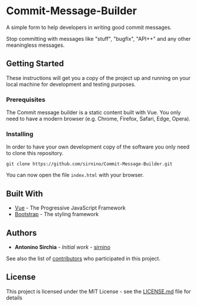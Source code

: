 # Commit-Message-Builder

A simple form to help developers in writing good commit messages.

Stop committing with messages like "stuff", "bugfix", "API++" and any other meaningless messages.

## Getting Started

These instructions will get you a copy of the project up and running on your local machine for development and testing purposes.

### Prerequisites

The Commit message builder is a static content built with Vue. You only need to have a modern browser (e.g. Chrome, Firefox, Safari, Edge, Opera).


### Installing

In order to have your own development copy of the software you only need to clone this repository.

```
git clone https://github.com/sirnino/Commit-Message-Builder.git
```

You can now open the file `index.html` with your browser.

## Built With

* [Vue](https://vuejs.org/) - The Progressive JavaScript Framework
* [Bootstrap](https://getbootstrap.com/) - The styling framework

## Authors

* **Antonino Sirchia** - *Initial work* - [sirnino](https://github.com/sirnino)

See also the list of [contributors](https://github.com/sirnino/Commit-Message-Builder/graphs/contributors) who participated in this project.

## License

This project is licensed under the MIT License - see the [LICENSE.md](LICENSE.md) file for details